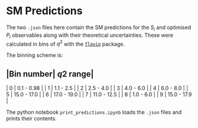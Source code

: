 SM Predictions
==============

The two `.json` files here contain the SM predictions for the $`S_{i}`$ and optimised $P_{i}$ observables along with their theoretical uncertainties. These were calculated in bins of $q^{2}$ with the [`flavio`](https://flav-io.github.io/) package.

The binning scheme is:

|Bin number| $q2$ range|
------------------------
| 0 | 0.1 - 0.98 |
| 1 | 1.1 - 2.5 |
| 2 | 2.5 - 4.0 |
| 3 | 4.0 - 6.0 |
| 4 | 6.0 - 8.0 |
| 5 | 15.0 - 17.0 |
| 6 | 17.0 - 19.0 |
| 7 | 11.0 - 12.5 |
| 8 | 1.0 - 6.0 |
| 9 | 15.0 - 17.9 |

The python notebook `print_predictions.ipynb` loads the `.json` files and prints their contents.

